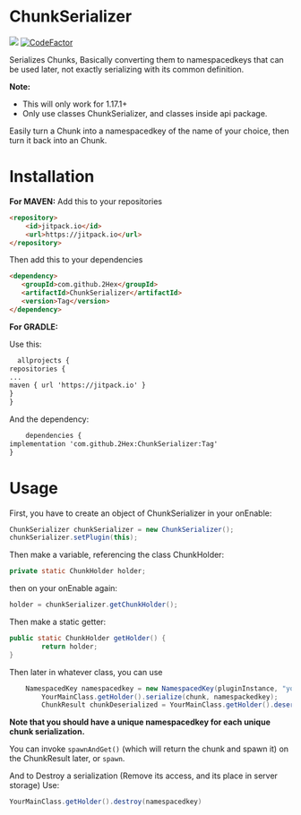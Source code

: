 # ChunkSerializer
[![](https://jitpack.io/v/2Hex/ChunkSerializer.svg)](https://jitpack.io/#2Hex/ChunkSerializer)
[![CodeFactor](https://www.codefactor.io/repository/github/2hex/chunkserializer/badge)](https://www.codefactor.io/repository/github/2hex/chunkserializer)

Serializes Chunks, Basically converting them to namespacedkeys that can be used later, not exactly serializing with its common definition.

**Note:**
- This will only work for 1.17.1+
- Only use classes ChunkSerializer, and classes inside api package.

Easily turn a Chunk into a namespacedkey of the name of your choice, then turn it back into an Chunk.

# Installation
**For MAVEN:**
Add this to your repositories
```HTML
<repository>
    <id>jitpack.io</id>
    <url>https://jitpack.io</url>
</repository>
```

Then add this to your dependencies
 ```HTML
<dependency>
    <groupId>com.github.2Hex</groupId>
    <artifactId>ChunkSerializer</artifactId>
    <version>Tag</version>
</dependency>
```

**For GRADLE:**

Use this:

  ```HTML
	allprojects {
repositories {
...
maven { url 'https://jitpack.io' }
}
}
```
And the dependency:

```HTML
	dependencies {
implementation 'com.github.2Hex:ChunkSerializer:Tag'
}
```

# Usage

First, you have to create an object of ChunkSerializer in your onEnable:

```Java
ChunkSerializer chunkSerializer = new ChunkSerializer();
chunkSerializer.setPlugin(this);
```

Then make a variable, referencing the class ChunkHolder:

```Java
private static ChunkHolder holder;
```

then on your onEnable again:

```Java
holder = chunkSerializer.getChunkHolder();
```

Then make a static getter:

```Java
public static ChunkHolder getHolder() {
        return holder;
}
```
Then later in whatever class, you can use
```Java
	NamespacedKey namespacedkey = new NamespacedKey(pluginInstance, "your-key-here");
        YourMainClass.getHolder().serialize(chunk, namespackedkey);
        ChunkResult chunkDeserialized = YourMainClass.getHolder().deserialize(namespacedkey);
```
**Note that you should have a unique namespacedkey for each unique chunk serialization.**

You can invoke `spawnAndGet()` (which will return the chunk and spawn it) on the ChunkResult later, or `spawn`.


And to Destroy a serialization (Remove its access, and its place in server storage) Use:
```Java
YourMainClass.getHolder().destroy(namespacedkey)
```
